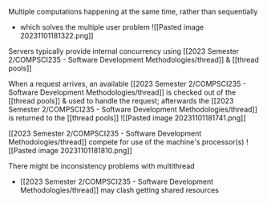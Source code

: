 Multiple computations happening at the same time, rather than sequentially
- which solves the multiple user problem
	![[Pasted image 20231101181322.png]]

Servers typically provide internal concurrency using [[2023 Semester 2/COMPSCI235 - Software Development Methodologies/thread]] & [[thread pools]]

When a request arrives, an available [[2023 Semester 2/COMPSCI235 - Software Development Methodologies/thread]] is checked out of the [[thread pools]] & used to handle the request; afterwards the [[2023 Semester 2/COMPSCI235 - Software Development Methodologies/thread]] is returned to the [[thread pools]]
	![[Pasted image 20231101181741.png]]

[[2023 Semester 2/COMPSCI235 - Software Development Methodologies/thread]] compete for use of the machine's processor(s)
	![[Pasted image 20231101181810.png]]

There might be inconsistency problems with multithread
- [[2023 Semester 2/COMPSCI235 - Software Development Methodologies/thread]] may clash getting shared resources